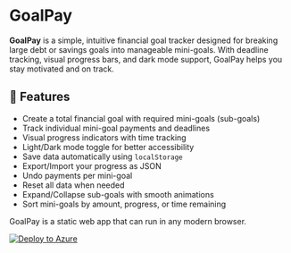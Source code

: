 # GoalPay

**GoalPay** is a simple, intuitive financial goal tracker designed for breaking large debt or savings goals into manageable mini-goals. With deadline tracking, visual progress bars, and dark mode support, GoalPay helps you stay motivated and on track.

## 📌 Features

- Create a total financial goal with required mini-goals (sub-goals)
- Track individual mini-goal payments and deadlines
- Visual progress indicators with time tracking
- Light/Dark mode toggle for better accessibility
- Save data automatically using `localStorage`
- Export/Import your progress as JSON
- Undo payments per mini-goal
- Reset all data when needed
- Expand/Collapse sub-goals with smooth animations
- Sort mini-goals by amount, progress, or time remaining

GoalPay is a static web app that can run in any modern browser.

[![Deploy to Azure](https://img.shields.io/badge/Azure-Live-blue?logo=windows)](https://goalpay-hucfd3h0awhta3et.centralus-01.azurewebsites.net/)
